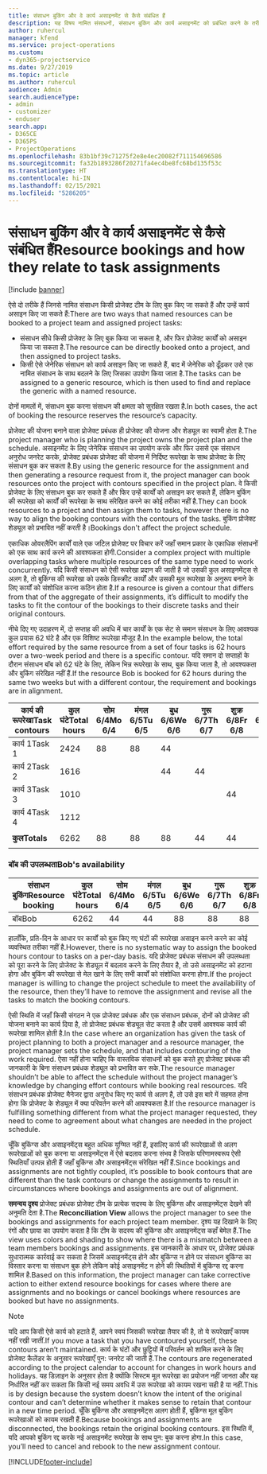 ```yaml
---
title: संसाधन बुकिंग और वे कार्य असाइनमेंट से कैसे संबंधित हैं
description: यह विषय नामित संसाधनों, संसाधन बुकिंग और कार्य असाइनमेंट को प्रबंधित करने के तरीके और वे एक दूसरे से कैसे संबंधित हैं, के बारे में जानकारी प्रदान करता है।
author: ruhercul
manager: kfend
ms.service: project-operations
ms.custom:
- dyn365-projectservice
ms.date: 9/27/2019
ms.topic: article
ms.author: ruhercul
audience: Admin
search.audienceType:
- admin
- customizer
- enduser
search.app:
- D365CE
- D365PS
- ProjectOperations
ms.openlocfilehash: 83b1bf39c71275f2e8e4ec20082f711154696586
ms.sourcegitcommit: fa32b1893286f20271fa4ec4be8fc68bd135f53c
ms.translationtype: HT
ms.contentlocale: hi-IN
ms.lasthandoff: 02/15/2021
ms.locfileid: "5286205"
---
```

# <a name="resource-bookings-and-how-they-relate-to-task-assignments"></a><span data-ttu-id="df1ad-103">संसाधन बुकिंग और वे कार्य असाइनमेंट से कैसे संबंधित हैं</span><span class="sxs-lookup"><span data-stu-id="df1ad-103">Resource bookings and how they relate to task assignments</span></span>

[!include [banner](../includes/psa-now-project-operations.md)]

<span data-ttu-id="df1ad-104">ऐसे दो तरीके हैं जिनसे नामित संसाधन किसी प्रोजेक्ट टीम के लिए बुक किए जा सकते हैं और उन्हें कार्य असाइन किए जा सकते हैं:</span><span class="sxs-lookup"><span data-stu-id="df1ad-104">There are two ways that named resources can be booked to a project team and assigned project tasks:</span></span>

- <span data-ttu-id="df1ad-105">संसाधन सीधे किसी प्रोजेक्ट के लिए बुक किया जा सकता है, और फिर प्रोजेक्ट कार्यों को असाइन किया जा सकता है.</span><span class="sxs-lookup"><span data-stu-id="df1ad-105">The resource can be directly booked onto a project, and then assigned to project tasks.</span></span>
- <span data-ttu-id="df1ad-106">किसी ऐसे जेनेरिक संसाधन को कार्य असाइन किए जा सकते हैं, बाद में जेनेरिक को ढूँढकर उसे एक नामित संसाधन के साथ बदलने के लिए जिसका उपयोग किया जाता है.</span><span class="sxs-lookup"><span data-stu-id="df1ad-106">The tasks can be assigned to a generic resource, which is then used to find and replace the generic with a named resource.</span></span> 

<span data-ttu-id="df1ad-107">दोनों मामलों में, संसाधन बुक करना संसाधन की क्षमता को सुरक्षित रखता है.</span><span class="sxs-lookup"><span data-stu-id="df1ad-107">In both cases, the act of booking the resource reserves the resource’s capacity.</span></span>

<span data-ttu-id="df1ad-108">प्रोजेक्ट की योजना बनाने वाला प्रोजेक्ट प्रबंधक ही प्रोजेक्ट की योजना और शेड्यूल का स्वामी होता है.</span><span class="sxs-lookup"><span data-stu-id="df1ad-108">The project manager who is planning the project owns the project plan and the schedule.</span></span> <span data-ttu-id="df1ad-109">असाइनमेंट के लिए जेनेरिक संसाधन का उपयोग करके और फिर उससे एक संसाधन अनुरोध जनरेट करके, प्रोजेक्ट प्रबंधक प्रोजेक्ट की योजना में निर्दिष्ट रूपरेखा के साथ प्रोजेक्ट के लिए संसाधन बुक कर सकता है.</span><span class="sxs-lookup"><span data-stu-id="df1ad-109">By using the generic resource for the assignment and then generating a resource request from it, the project manager can book resources onto the project with contours specified in the project plan.</span></span> <span data-ttu-id="df1ad-110">वे किसी प्रोजेक्ट के लिए संसाधन बुक कर सकते हैं और फिर उन्हें कार्यों को असाइन कर सकते हैं, लेकिन बुकिंग की रूपरेखा को कार्यों की रूपरेखा के साथ संरेखित करने का कोई तरीका नहीं है.</span><span class="sxs-lookup"><span data-stu-id="df1ad-110">They can book resources to a project and then assign them to tasks, however there is no way to align the booking contours with the contours of the tasks.</span></span> <span data-ttu-id="df1ad-111">बुकिंग प्रोजेक्ट शेड्यूल को प्रभावित नहीं करती है।</span><span class="sxs-lookup"><span data-stu-id="df1ad-111">Bookings don't affect the project schedule.</span></span>

<span data-ttu-id="df1ad-112">एकाधिक ओवरलैपिंग कार्यों वाले एक जटिल प्रोजेक्ट पर विचार करें जहाँ समान प्रकार के एकाधिक संसाधनों को एक साथ कार्य करने की आवश्यकता होगी.</span><span class="sxs-lookup"><span data-stu-id="df1ad-112">Consider a complex project with multiple overlapping tasks where multiple resources of the same type need to work concurrently.</span></span> <span data-ttu-id="df1ad-113">यदि किसी संसाधन को ऐसी रूपरेखा प्रदान की जाती है जो उसकी कुल असाइनमेंट्स से अलग है, तो बुकिंग्स की रूपरेखा को उसके डिस्क्रीट कार्यों और उसकी मूल रूपरेखा के अनुरूप बनाने के लिए कार्यों को संशोधित करना कठिन होता है.</span><span class="sxs-lookup"><span data-stu-id="df1ad-113">If a resource is given a contour that differs from that of the aggregate of their assignments, it’s difficult to modify the tasks to fit the contour of the bookings to their discrete tasks and their original contours.</span></span>

<span data-ttu-id="df1ad-114">नीचे दिए गए उदाहरण में, दो सप्ताह की अवधि में चार कार्यों के एक सेट से समान संसाधन के लिए आवश्यक कुल प्रयास 62 घंटे है और एक विशिष्ट रूपरेखा मौजूद है.</span><span class="sxs-lookup"><span data-stu-id="df1ad-114">In the example below, the total effort required by the same resource from a set of four tasks is 62 hours over a two-week period and there is a specific contour.</span></span> <span data-ttu-id="df1ad-115">यदि समान दो सप्ताहों के दौरान संसाधन बॉब को 62 घंटे के लिए, लेकिन भिन्न रूपरेखा के साथ, बुक किया जाता है, तो आवश्यकता और बुकिंग संरेखित नहीं हैं.</span><span class="sxs-lookup"><span data-stu-id="df1ad-115">If the resource Bob is booked for 62 hours during the same two weeks but with a different contour, the requirement and bookings are in alignment.</span></span>

| <span data-ttu-id="df1ad-116">**कार्य की रूपरेखा**</span><span class="sxs-lookup"><span data-stu-id="df1ad-116">**Task contours**</span></span>    | <span data-ttu-id="df1ad-117">**कुल घंटे**</span><span class="sxs-lookup"><span data-stu-id="df1ad-117">**Total hours**</span></span> | <span data-ttu-id="df1ad-118">सोम 6/4</span><span class="sxs-lookup"><span data-stu-id="df1ad-118">Mo 6/4</span></span> | <span data-ttu-id="df1ad-119">मंगल 6/5</span><span class="sxs-lookup"><span data-stu-id="df1ad-119">Tu 6/5</span></span> | <span data-ttu-id="df1ad-120">बुध 6/6</span><span class="sxs-lookup"><span data-stu-id="df1ad-120">We 6/6</span></span> | <span data-ttu-id="df1ad-121">गुरू 6/7</span><span class="sxs-lookup"><span data-stu-id="df1ad-121">Th 6/7</span></span> | <span data-ttu-id="df1ad-122">शुक्र 6/8</span><span class="sxs-lookup"><span data-stu-id="df1ad-122">Fr 6/8</span></span> | <span data-ttu-id="df1ad-123">शनि 6/9</span><span class="sxs-lookup"><span data-stu-id="df1ad-123">Sa 6/9</span></span> | <span data-ttu-id="df1ad-124">रवि 6/10</span><span class="sxs-lookup"><span data-stu-id="df1ad-124">Su 6/10</span></span> | <span data-ttu-id="df1ad-125">सोम 6/11</span><span class="sxs-lookup"><span data-stu-id="df1ad-125">Mo 6/11</span></span> | <span data-ttu-id="df1ad-126">मंगल 6/12</span><span class="sxs-lookup"><span data-stu-id="df1ad-126">Tu 6/12</span></span> | <span data-ttu-id="df1ad-127">बुध 6/13</span><span class="sxs-lookup"><span data-stu-id="df1ad-127">We 6/13</span></span> | <span data-ttu-id="df1ad-128">गुरू 6/14</span><span class="sxs-lookup"><span data-stu-id="df1ad-128">Th 6/14</span></span> | <span data-ttu-id="df1ad-129">शुक्र 6/15</span><span class="sxs-lookup"><span data-stu-id="df1ad-129">Fr 6/15</span></span> |
|----------------------|-----------------|--------|--------|--------|--------|--------|--------|---------|---------|---------|---------|---------|---------|
| <span data-ttu-id="df1ad-130">कार्य 1</span><span class="sxs-lookup"><span data-stu-id="df1ad-130">Task 1</span></span>               | <span data-ttu-id="df1ad-131">24</span><span class="sxs-lookup"><span data-stu-id="df1ad-131">24</span></span>              | <span data-ttu-id="df1ad-132">8</span><span class="sxs-lookup"><span data-stu-id="df1ad-132">8</span></span>      | <span data-ttu-id="df1ad-133">8</span><span class="sxs-lookup"><span data-stu-id="df1ad-133">8</span></span>      | <span data-ttu-id="df1ad-134">4</span><span class="sxs-lookup"><span data-stu-id="df1ad-134">4</span></span>      |        |        |        |         |         |         | <span data-ttu-id="df1ad-135">4</span><span class="sxs-lookup"><span data-stu-id="df1ad-135">4</span></span>       |         |         |
| <span data-ttu-id="df1ad-136">कार्य 2</span><span class="sxs-lookup"><span data-stu-id="df1ad-136">Task 2</span></span>               | <span data-ttu-id="df1ad-137">16</span><span class="sxs-lookup"><span data-stu-id="df1ad-137">16</span></span>              |        |        | <span data-ttu-id="df1ad-138">4</span><span class="sxs-lookup"><span data-stu-id="df1ad-138">4</span></span>      | <span data-ttu-id="df1ad-139">4</span><span class="sxs-lookup"><span data-stu-id="df1ad-139">4</span></span>      |        |        |         | <span data-ttu-id="df1ad-140">8</span><span class="sxs-lookup"><span data-stu-id="df1ad-140">8</span></span>       |         |         |         |         |
| <span data-ttu-id="df1ad-141">कार्य 3</span><span class="sxs-lookup"><span data-stu-id="df1ad-141">Task 3</span></span>               | <span data-ttu-id="df1ad-142">10</span><span class="sxs-lookup"><span data-stu-id="df1ad-142">10</span></span>              |        |        |        |        | <span data-ttu-id="df1ad-143">4</span><span class="sxs-lookup"><span data-stu-id="df1ad-143">4</span></span>      |        |         |         | <span data-ttu-id="df1ad-144">4</span><span class="sxs-lookup"><span data-stu-id="df1ad-144">4</span></span>       |         | <span data-ttu-id="df1ad-145">2</span><span class="sxs-lookup"><span data-stu-id="df1ad-145">2</span></span>       |         |
| <span data-ttu-id="df1ad-146">कार्य 4</span><span class="sxs-lookup"><span data-stu-id="df1ad-146">Task 4</span></span>               | <span data-ttu-id="df1ad-147">12</span><span class="sxs-lookup"><span data-stu-id="df1ad-147">12</span></span>              |        |        |        |        |        |        |         |         |         | <span data-ttu-id="df1ad-148">4</span><span class="sxs-lookup"><span data-stu-id="df1ad-148">4</span></span>       |         | <span data-ttu-id="df1ad-149">8</span><span class="sxs-lookup"><span data-stu-id="df1ad-149">8</span></span>       |
|                      |                 |        |        |        |        |        |        |         |         |         |         |         |         |
| <span data-ttu-id="df1ad-150">**कुल**</span><span class="sxs-lookup"><span data-stu-id="df1ad-150">**Totals**</span></span>           | <span data-ttu-id="df1ad-151">62</span><span class="sxs-lookup"><span data-stu-id="df1ad-151">62</span></span>              | <span data-ttu-id="df1ad-152">8</span><span class="sxs-lookup"><span data-stu-id="df1ad-152">8</span></span>      | <span data-ttu-id="df1ad-153">8</span><span class="sxs-lookup"><span data-stu-id="df1ad-153">8</span></span>      | <span data-ttu-id="df1ad-154">8</span><span class="sxs-lookup"><span data-stu-id="df1ad-154">8</span></span>      | <span data-ttu-id="df1ad-155">4</span><span class="sxs-lookup"><span data-stu-id="df1ad-155">4</span></span>      | <span data-ttu-id="df1ad-156">4</span><span class="sxs-lookup"><span data-stu-id="df1ad-156">4</span></span>      |        |         | <span data-ttu-id="df1ad-157">8</span><span class="sxs-lookup"><span data-stu-id="df1ad-157">8</span></span>       | <span data-ttu-id="df1ad-158">4</span><span class="sxs-lookup"><span data-stu-id="df1ad-158">4</span></span>       | <span data-ttu-id="df1ad-159">8</span><span class="sxs-lookup"><span data-stu-id="df1ad-159">8</span></span>       | <span data-ttu-id="df1ad-160">2</span><span class="sxs-lookup"><span data-stu-id="df1ad-160">2</span></span>       | <span data-ttu-id="df1ad-161">8</span><span class="sxs-lookup"><span data-stu-id="df1ad-161">8</span></span>       |
|                      |                 |        |        |        |        |        |        |         |         |         |         |

### <a name="bobs-availability"></a><span data-ttu-id="df1ad-162">बॉब की उपलब्धता</span><span class="sxs-lookup"><span data-stu-id="df1ad-162">Bob's availability</span></span>
| <span data-ttu-id="df1ad-163">**संसाधन बुकिंग**</span><span class="sxs-lookup"><span data-stu-id="df1ad-163">**Resource   booking**</span></span> | <span data-ttu-id="df1ad-164">**कुल घंटे**</span><span class="sxs-lookup"><span data-stu-id="df1ad-164">**Total hours**</span></span> | <span data-ttu-id="df1ad-165">सोम 6/4</span><span class="sxs-lookup"><span data-stu-id="df1ad-165">Mo 6/4</span></span> | <span data-ttu-id="df1ad-166">मंगल 6/5</span><span class="sxs-lookup"><span data-stu-id="df1ad-166">Tu 6/5</span></span> | <span data-ttu-id="df1ad-167">बुध 6/6</span><span class="sxs-lookup"><span data-stu-id="df1ad-167">We 6/6</span></span> | <span data-ttu-id="df1ad-168">गुरू 6/7</span><span class="sxs-lookup"><span data-stu-id="df1ad-168">Th 6/7</span></span> | <span data-ttu-id="df1ad-169">शुक्र 6/8</span><span class="sxs-lookup"><span data-stu-id="df1ad-169">Fr 6/8</span></span> | <span data-ttu-id="df1ad-170">शनि 6/9</span><span class="sxs-lookup"><span data-stu-id="df1ad-170">Sa 6/9</span></span> | <span data-ttu-id="df1ad-171">रवि 6/10</span><span class="sxs-lookup"><span data-stu-id="df1ad-171">Su 6/10</span></span> | <span data-ttu-id="df1ad-172">सोम 6/11</span><span class="sxs-lookup"><span data-stu-id="df1ad-172">Mo 6/11</span></span> | <span data-ttu-id="df1ad-173">मंगल 6/12</span><span class="sxs-lookup"><span data-stu-id="df1ad-173">Tu 6/12</span></span> | <span data-ttu-id="df1ad-174">बुध 6/13</span><span class="sxs-lookup"><span data-stu-id="df1ad-174">We 6/13</span></span> | <span data-ttu-id="df1ad-175">गुरू 6/14</span><span class="sxs-lookup"><span data-stu-id="df1ad-175">Th 6/14</span></span> | <span data-ttu-id="df1ad-176">शुक्र 6/15</span><span class="sxs-lookup"><span data-stu-id="df1ad-176">Fr 6/15</span></span> |
|------------------------|-----------------|--------|--------|--------|--------|--------|--------|---------|---------|---------|---------|---------|---------|
| <span data-ttu-id="df1ad-177">बॉब</span><span class="sxs-lookup"><span data-stu-id="df1ad-177">Bob</span></span>                    | <span data-ttu-id="df1ad-178">62</span><span class="sxs-lookup"><span data-stu-id="df1ad-178">62</span></span>              | <span data-ttu-id="df1ad-179">4</span><span class="sxs-lookup"><span data-stu-id="df1ad-179">4</span></span>      | <span data-ttu-id="df1ad-180">4</span><span class="sxs-lookup"><span data-stu-id="df1ad-180">4</span></span>      | <span data-ttu-id="df1ad-181">8</span><span class="sxs-lookup"><span data-stu-id="df1ad-181">8</span></span>      | <span data-ttu-id="df1ad-182">8</span><span class="sxs-lookup"><span data-stu-id="df1ad-182">8</span></span>      | <span data-ttu-id="df1ad-183">8</span><span class="sxs-lookup"><span data-stu-id="df1ad-183">8</span></span>      |        |         | <span data-ttu-id="df1ad-184">4</span><span class="sxs-lookup"><span data-stu-id="df1ad-184">4</span></span>       | <span data-ttu-id="df1ad-185">4</span><span class="sxs-lookup"><span data-stu-id="df1ad-185">4</span></span>       | <span data-ttu-id="df1ad-186">8</span><span class="sxs-lookup"><span data-stu-id="df1ad-186">8</span></span>       | <span data-ttu-id="df1ad-187">8</span><span class="sxs-lookup"><span data-stu-id="df1ad-187">8</span></span>       | <span data-ttu-id="df1ad-188">6</span><span class="sxs-lookup"><span data-stu-id="df1ad-188">6</span></span>       |

<span data-ttu-id="df1ad-189">हालाँकि, प्रति-दिन के आधार पर कार्यों को बुक किए गए घंटों की रूपरेखा असाइन करने करने का कोई व्यवस्थित तरीका नहीं है.</span><span class="sxs-lookup"><span data-stu-id="df1ad-189">However, there is no systematic way to assign the booked hours contour to tasks on a per-day basis.</span></span> <span data-ttu-id="df1ad-190">यदि प्रोजेक्ट प्रबंधक संसाधन की उपलब्धता को पूरा करने के लिए प्रोजेक्ट के शेड्यूल में बदलाव करने के लिए तैयार है, तो उसे असाइनमेंट को हटाना होगा और बुकिंग की रूपरेखा से मेल खाने के लिए सभी कार्यों को संशोधित करना होगा.</span><span class="sxs-lookup"><span data-stu-id="df1ad-190">If the project manager is willing to change the project schedule to meet the availability of the resource, then they’ll have to remove the assignment and revise all the tasks to match the booking contours.</span></span>

<span data-ttu-id="df1ad-191">ऐसी स्थिति में जहाँ किसी संगठन ने एक प्रोजेक्ट प्रबंधक और एक संसाधन प्रबंधक, दोनों को प्रोजेक्ट की योजना बनाने का कार्य दिया है, तो प्रोजेक्ट प्रबंधक शेड्यूल सेट करता है और उसमें आवश्यक कार्य की रूपरेखा शामिल होती है.</span><span class="sxs-lookup"><span data-stu-id="df1ad-191">In the case where an organization has given the task of project planning to both a project manager and a resource manager, the project manager sets the schedule, and that includes contouring of the work required.</span></span> <span data-ttu-id="df1ad-192">ऐसा नहीं होना चाहिए कि वास्तविक संसाधनों को बुक करते हुए प्रोजेक्ट प्रबंधक की जानकारी के बिना संसाधन प्रबंधक शेड्यूल को प्रभावित कर सके.</span><span class="sxs-lookup"><span data-stu-id="df1ad-192">The resource manager shouldn’t be able to affect the schedule without the project manager’s knowledge by changing effort contours while booking real resources.</span></span> <span data-ttu-id="df1ad-193">यदि संसाधन प्रबंधक प्रोजेक्ट मैनेजर द्वारा अनुरोध किए गए कार्य से अलग है, तो उसे इस बारे में सहमत होना होगा कि प्रोजेक्ट के शेड्यूल में क्या परिवर्तन करने की आवश्यकता है.</span><span class="sxs-lookup"><span data-stu-id="df1ad-193">If the resource manager is fulfilling something different from what the project manager requested, they need to come to agreement about what changes are needed in the project schedule.</span></span>

<span data-ttu-id="df1ad-194">चूँकि बुकिंग्स और असाइनमेंट्‍स बहुत अधिक युग्मित नहीं हैं, इसलिए कार्य की रूपरेखाओं से अलग रूपरेखाओं को बुक करना या असाइनमेंट्स में ऐसे बदलाव करना संभव है जिसके परिणामस्वरूप ऐसी स्थितियाँ उत्पन्न होती हैं जहाँ बुकिंग्स और असाइनमेंट्स संरेखित नहीं हैं.</span><span class="sxs-lookup"><span data-stu-id="df1ad-194">Since bookings and assignments are not tightly coupled, it’s possible to book contours that are different than the task contours or change the assignments to result in circumstances where bookings and assignments are out of alignment.</span></span>

<span data-ttu-id="df1ad-195">**समन्वय दृश्य** प्रोजेक्ट प्रबंधक प्रोजेक्ट टीम के प्रत्येक सदस्य के लिए बुकिंग्स और असाइनमेंट्स देखने की अनुमति देता है.</span><span class="sxs-lookup"><span data-stu-id="df1ad-195">The **Reconciliation View** allows the project manager to see the bookings and assignments for each project team member.</span></span> <span data-ttu-id="df1ad-196">दृश्य यह दिखाने के लिए रंगों और छाया का उपयोग करता है कि टीम के सदस्य की बुकिंग्स और असाइनमेंट्स कहाँ बेमेल हैं.</span><span class="sxs-lookup"><span data-stu-id="df1ad-196">The view uses colors and shading to show where there is a mismatch between a team members bookings and assignments.</span></span> <span data-ttu-id="df1ad-197">इस जानकारी के आधार पर, प्रोजेक्ट प्रबंधक सुधारात्मक कार्रवाई कर सकता है जिसमें असाइनमेंट्स होने और बुकिंग्स न होने पर संसाधन बुकिंग्स का विस्तार करना या संसाधन बुक होने लेकिन कोई असाइनमेंट न होने की स्थितियों में बुकिंग्स रद्द करना शामिल है.</span><span class="sxs-lookup"><span data-stu-id="df1ad-197">Based on this information, the project manager can take corrective action to either extend resource bookings for cases where there are assignments and no bookings or cancel bookings where resources are booked but have no assignments.</span></span>

> [!NOTE]
> <span data-ttu-id="df1ad-198">यदि आप किसी ऐसे कार्य को हटाते हैं, आपने स्वयं जिसकी रूपरेखा तैयार की है, तो ये रूपरेखाएँ कायम नहीं रखी जातीं.</span><span class="sxs-lookup"><span data-stu-id="df1ad-198">If you move a task that you have contoured yourself, these contours aren’t maintained.</span></span> <span data-ttu-id="df1ad-199">कार्य के घंटों और छुट्टियों में परिवर्तन को शामिल करने के लिए प्रोजेक्ट कैलेंडर के अनुसार रूपरेखाएँ पुन: जनरेट की जाती हैं.</span><span class="sxs-lookup"><span data-stu-id="df1ad-199">The contours are regenerated according to the project calendar to account for changes in work hours and holidays.</span></span> <span data-ttu-id="df1ad-200">यह डिज़ाइन के अनुसार होता है क्योंकि सिस्टम मूल रूपरेखा का प्रयोजन नहीं जानता और यह निर्धारित नहीं कर सकता कि किसी नई समय अवधि में उस रूपरेखा को कायम रखना सही है या नहीं.</span><span class="sxs-lookup"><span data-stu-id="df1ad-200">This is by design because the system doesn’t know the intent of the original contour and can’t determine whether it makes sense to retain that contour in a new time period.</span></span> <span data-ttu-id="df1ad-201">चूँकि बुकिंग्स और असाइनमेंट्‍स अलग होती हैं, बुकिंग्स मूल बुकिंग रूपरेखाओं को कायम रखती हैं.</span><span class="sxs-lookup"><span data-stu-id="df1ad-201">Because bookings and assignments are disconnected, the bookings retain the original booking contours.</span></span> <span data-ttu-id="df1ad-202">इस स्थिति में, यदि आपको बुकिंग रद्द करके नई असाइनमेंट रूपरेखा के साथ पुन: बुक करना होगा.</span><span class="sxs-lookup"><span data-stu-id="df1ad-202">In this case, you’ll need to cancel and rebook to the new assignment contour.</span></span>



[!INCLUDE[footer-include](../includes/footer-banner.md)]